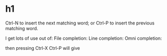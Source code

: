 # h1

Ctrl-N to insert the next matching word; or
Ctrl-P to insert the previous matching word.

I get lots of use out of:
	File completion: <C-X><C-F>
	Line completion: <C-X><C-L>
	Omni completion: <C-X><C-O>

then pressing Ctrl-X Ctrl-P will give
